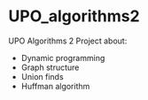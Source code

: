# UPO_algorithms2
 UPO Algorithms 2 Project about: 
 - Dynamic programming
 - Graph structure
 - Union finds
 - Huffman algorithm

